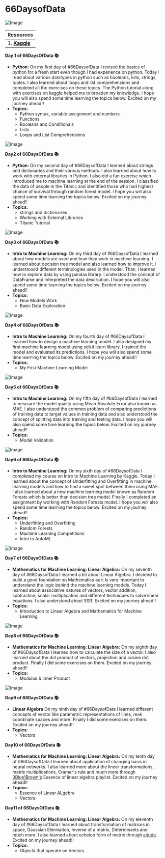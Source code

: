 # 66DaysofData
![Image](./images/66Days.jpg)

| Resources |
| ----- |
| 1. [**Kaggle**](https://www.kaggle.com/learn) |


**Day 1 of 66DaysOfData :books:**
- **Python:** On my first day of #66DaysofData I revised the basics of python for a fresh start even though I had experience on python. Today I read about various datatypes in python such as booleans, lists, strings, tuples. I also learned about loops and list comprehensions and completed all the exercises on these topics. The Python tutorial along with exercises on kaggle helped me to broaden my knowledge. I hope you will also spend some time learning the topics below. Excited on my journey ahead!!
- **Topics:**
  - Python syntax, variable assignment and numbers
  - Functions
  - Booleans and Conditionals
  - Lists
  - Loops and List Comprehensions

![Image](./images/Day1.PNG)


**Day2 of 66DaysOfData :books:**
- **Python:** On my second day of #66DaysofData I learned about strings and dictionaries and their various methods. I also learned about how to work with external libraries in Python. I also did a fun exercise which introduced me to machine learning at the end of the session. I classified the data of people in the Titanic and identified those who had highest chance of survival through random forest model. I hope you will also spend some time learning the topics below. Excited on my journey ahead!!
- **Topics:**
  - strings and dictionaries
  - Working with External Libraries
  - Titanic Tutorial

![Image](./images/Day2.PNG)


**Day3 of 66DaysOfData :books:**
- **Intro to Machine Learning:** On my third day of #66DaysofData I learned about how models are used and how they work in machine learning. I learned about decision tree model and also learned how to improve it. I understoood different terminologies used in the model. Than, I learned how to explore data by using pandas library. I understood the concept of DataFrame and interpreted the data description. I hope you will also spend some time learning the topics below. Excited on my journey ahead!!
- **Topics:**
  - How Models Work
  - Basic Data Exploration 

![Image](./images/Day3.PNG)

**Day4 of 66DaysOfData :books:**
- **Intro to Machine Learning:** On my fourth day of #66DaysofData I learned how to design a machine learning model. I also designed my first machine learning model using scikit learn library. I trained the model and evaluated its predictions. I hope you will also spend some time learning the topics below. Excited on my journey ahead!!
- **Topics:**
  - My First Machine Learning Model

![Image](./images/Day4.PNG)

**Day5 of 66DaysOfData :books:**
- **Intro to Machine Learning:** On my fifth day of #66DaysofData I learned to measure the model quality using Mean Absolute Error also known as MAE. I also understood the common problem of comparing predictions of training data to target values in training data and also understood the concept of splitting data into training and testing data. I hope you will also spend some time learning the topics below. Excited on my journey ahead!!
- **Topics:**
  - Model Validation

![Image](./images/Day5.PNG)


**Day6 of 66DaysOfData :books:**
- **Intro to Machine Learning:** On my sixth day of #66DaysofData I completed my course on Intro to Machine Learning by Kaggle. Today I learned about the concept of Underfitting and Overfitting in machine learning models and how to find a sweet spot between them using MAE. I also learned about a new machine learning model known as Random Forests which is better than decision tree model. Finally I completed an assignment by working with Random Forests model. I hope you will also spend some time learning the topics below. Excited on my journey ahead!!
- **Topics:**
  - Underfitting and Overfitting
  - Random Forests
  - Machine Learning Competitions
  - Intro to AutoML

![Image](./images/Day6.PNG)


**Day7 of 66DaysOfData :books:**
- **Mathematics for Machine Learning: Linear Algebra:** On my seventh day of #66DaysofData I learned a bit about Linear Algebra. I decided to build a good foundation on Mathematics as it is very important to understand the logic behind the machine learning models. Today I learned about associative natures of vectors, vector addition, subtraction, scalar multiplication and different techniques to solve linear equations. I also understood about SSR. Excited on my journey ahead!!
- **Topics:**
  - Introduction to Linear Algebra and Mathematics for Machine Learning

![Image](./images/Day7.PNG)


**Day8 of 66DaysOfData :books:**
- **Mathematics for Machine Learning: Linear Algebra:** On my eighth day of #66DaysofData I learned how to calculate the size of a vector. I also learned about the dot product of vectors, projection and cosine dot product. Finally I did some exercises on them. Excited on my journey ahead!!
- **Topics:**
  - Modulus & Inner Product

![Image](./images/Day8.png)

**Day9 of 66DaysOfData :books:**
- **Linear Algebra** On my ninth day of #66DaysofData I learned different concepts of vector like parametric representations of lines, reak coordinate spaces and more. Finally I did some exercises on them. Excited on my journey ahead!!
- **Topics:**
  - Vectors

**Day10 of 66DaysOfData :books:**
- **Mathematics for Machine Learning: Linear Algebra:** On my tenth day of #66DaysofData I learned about application of changing basis in neural networks. I also learned more about the linear transformations, matrix multiplications, Cramer's rule and much more through [3Blue1Brown's](https://www.youtube.com/playlist?list=PLZHQObOWTQDPD3MizzM2xVFitgF8hE_ab) Essence of linear algebra playlist. Excited on my journey ahead!!
- **Topics:**
  - Essence of Linear ALgebra
  - Vectors

**Day11 of 66DaysOfData :books:**
- **Mathematics for Machine Learning: Linear Algebra:** On my eleventh day of #66DaysofData I learned about transformation of matrices in space, Gaussian Elimination, Inverse of a matrix, Determinants and much more. I also learned about echelon form of matrix through [aitude](https://www.aitude.com/explain-echelon-form-of-a-matrix/). Excited on my journey ahead!!
- **Topics:**
  - Objects that operate on Vectors
